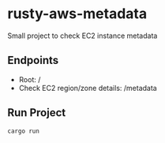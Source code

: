 # rusty-aws-metadata

Small project to check EC2 instance metadata

## Endpoints

* Root: /
* Check EC2 region/zone details: /metadata

## Run Project

```sh
cargo run
```